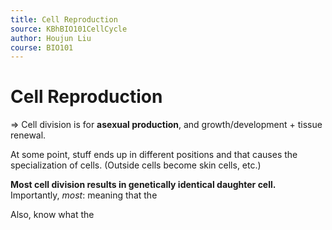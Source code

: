```yaml
---
title: Cell Reproduction
source: KBhBIO101CellCycle
author: Houjun Liu
course: BIO101
---
```


# Cell Reproduction
=> Cell division is for **asexual production**, and growth/development + tissue renewal.

At some point, stuff ends up in different positions and that causes the specialization of cells. (Outside cells become skin cells, etc.)

**Most cell division results in genetically identical daughter cell.** Importantly, _most_: meaning that the

Also, know what the 
